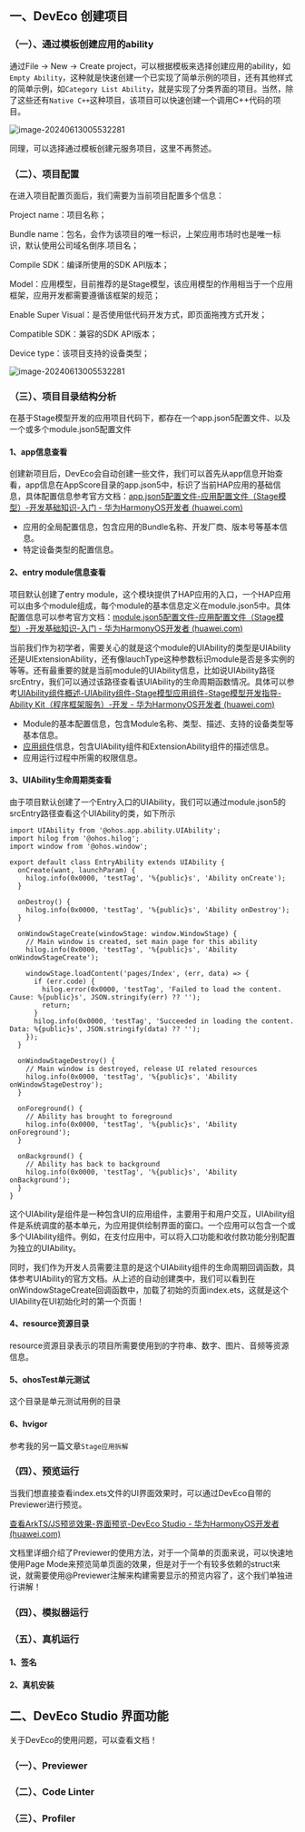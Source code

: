 ## 一、DevEco 创建项目

### （一）、通过模板创建应用的ability

通过File -> New -> Create project，可以根据模板来选择创建应用的ability，如`Empty Ability`，这种就是快速创建一个已实现了简单示例的项目，还有其他样式的简单示例，如`Category List Ability`，就是实现了分类界面的项目。当然，除了这些还有`Native C++`这种项目，该项目可以快速创建一个调用C++代码的项目。

![image-20240613005532281](D:\HarmonyOS\workspace\Doc\HarmonyOS_Doc\HarmonyOS_Knowledge\项目实战\项目创建.assets\image-20240613005532281-1724583348201.png)



同理，可以选择通过模板创建元服务项目，这里不再赘述。



### （二）、项目配置

在进入项目配置页面后，我们需要为当前项目配置多个信息：

Project name：项目名称；

Bundle name：包名，会作为该项目的唯一标识，上架应用市场时也是唯一标识，默认使用公司域名倒序.项目名；

Compile SDK：编译所使用的SDK API版本；

Model：应用模型，目前推荐的是Stage模型，该应用模型的作用相当于一个应用框架，应用开发都需要遵循该框架的规范；

Enable Super Visual：是否使用低代码开发方式，即页面拖拽方式开发；

Compatible SDK：兼容的SDK API版本；

Device type：该项目支持的设备类型；



![image-20240613005532281](D:\HarmonyOS\workspace\Doc\HarmonyOS_Doc\HarmonyOS_Knowledge\项目实战\项目创建.assets\image-20240613005532281.png)



### （三）、项目目录结构分析

在基于Stage模型开发的应用项目代码下，都存在一个app.json5配置文件、以及一个或多个module.json5配置文件

#### 1、app信息查看

创建新项目后，DevEco会自动创建一些文件，我们可以首先从app信息开始查看，app信息在AppScore目录的app.json5中，标识了当前HAP应用的基础信息，具体配置信息参考官方文档：[app.json5配置文件-应用配置文件（Stage模型）-开发基础知识-入门 - 华为HarmonyOS开发者 (huawei.com)](https://developer.huawei.com/consumer/cn/doc/harmonyos-guides/app-configuration-file-0000001820999529)



- 应用的全局配置信息，包含应用的Bundle名称、开发厂商、版本号等基本信息。
- 特定设备类型的配置信息。



#### 2、entry module信息查看

项目默认创建了entry module，这个模块提供了HAP应用的入口，一个HAP应用可以由多个module组成，每个module的基本信息定义在module.json5中。具体配置信息可以参考官方文档：[module.json5配置文件-应用配置文件（Stage模型）-开发基础知识-入门 - 华为HarmonyOS开发者 (huawei.com)](https://developer.huawei.com/consumer/cn/doc/harmonyos-guides/module-configuration-file-0000001820879553)



当前我们作为初学者，需要关心的就是这个module的UIAbility的类型是UIAbility还是UIExtensionAbility，还有像lauchType这种参数标识module是否是多实例的等等。还有最重要的就是当前module的UIAbility信息，比如说UIAbility路径srcEntry，我们可以通过该路径查看该UIAbility的生命周期函数情况。具体可以参考[UIAbility组件概述-UIAbility组件-Stage模型应用组件-Stage模型开发指导-Ability Kit（程序框架服务）-开发 - 华为HarmonyOS开发者 (huawei.com)](https://developer.huawei.com/consumer/cn/doc/harmonyos-guides/uiability-overview-0000001774119974)





- Module的基本配置信息，包含Module名称、类型、描述、支持的设备类型等基本信息。
- [应用组件](https://developer.huawei.com/consumer/cn/doc/harmonyos-guides/stage-model-development-overview-0000001774119970)信息，包含UIAbility组件和ExtensionAbility组件的描述信息。
- 应用运行过程中所需的权限信息。





#### 3、UIAbility生命周期类查看

由于项目默认创建了一个Entry入口的UIAbility，我们可以通过module.json5的srcEntry路径查看这个UIAbility的类，如下所示

```
import UIAbility from '@ohos.app.ability.UIAbility';
import hilog from '@ohos.hilog';
import window from '@ohos.window';

export default class EntryAbility extends UIAbility {
  onCreate(want, launchParam) {
    hilog.info(0x0000, 'testTag', '%{public}s', 'Ability onCreate');
  }

  onDestroy() {
    hilog.info(0x0000, 'testTag', '%{public}s', 'Ability onDestroy');
  }

  onWindowStageCreate(windowStage: window.WindowStage) {
    // Main window is created, set main page for this ability
    hilog.info(0x0000, 'testTag', '%{public}s', 'Ability onWindowStageCreate');

    windowStage.loadContent('pages/Index', (err, data) => {
      if (err.code) {
        hilog.error(0x0000, 'testTag', 'Failed to load the content. Cause: %{public}s', JSON.stringify(err) ?? '');
        return;
      }
      hilog.info(0x0000, 'testTag', 'Succeeded in loading the content. Data: %{public}s', JSON.stringify(data) ?? '');
    });
  }

  onWindowStageDestroy() {
    // Main window is destroyed, release UI related resources
    hilog.info(0x0000, 'testTag', '%{public}s', 'Ability onWindowStageDestroy');
  }

  onForeground() {
    // Ability has brought to foreground
    hilog.info(0x0000, 'testTag', '%{public}s', 'Ability onForeground');
  }

  onBackground() {
    // Ability has back to background
    hilog.info(0x0000, 'testTag', '%{public}s', 'Ability onBackground');
  }
}

```



这个UIAbility是组件是一种包含UI的应用组件，主要用于和用户交互，UIAbility组件是系统调度的基本单元，为应用提供绘制界面的窗口。一个应用可以包含一个或多个UIAbility组件。例如，在支付应用中，可以将入口功能和收付款功能分别配置为独立的UIAbility。



同时，我们作为开发人员需要注意的是这个UIAbility组件的生命周期回调函数，具体参考UIAbility的官方文档。从上述的自动创建类中，我们可以看到在onWindowStageCreate回调函数中，加载了初始的页面index.ets，这就是这个UIAbility在UI初始化时的第一个页面！



#### 4、resource资源目录

resource资源目录表示的项目所需要使用到的字符串、数字、图片、音频等资源信息。



#### 5、ohosTest单元测试

这个目录是单元测试用例的目录



#### 6、hvigor

参考我的另一篇文章`Stage应用拆解`



### （四）、预览运行

当我们想直接查看index.ets文件的UI界面效果时，可以通过DevEco自带的Previewer进行预览。



[查看ArkTS/JS预览效果-界面预览-DevEco Studio - 华为HarmonyOS开发者 (huawei.com)](https://developer.huawei.com/consumer/cn/doc/harmonyos-guides-V5/ide-previewer-arkts-js-V5)



文档里详细介绍了Previewer的使用方法，对于一个简单的页面来说，可以快速地使用Page Mode来预览简单页面的效果，但是对于一个有较多依赖的struct来说，就需要使用@Previewer注解来构建需要显示的预览内容了，这个我们单独进行讲解！





### （四）、模拟器运行





### （五）、真机运行

#### 1、签名





#### 2、真机安装









## 二、DevEco Studio 界面功能

关于DevEco的使用问题，可以查看文档！



### （一）、Previewer





### （二）、Code Linter





### （三）、Profiler

